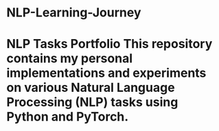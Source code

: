 # NLP-Learning-Journey
# NLP Tasks Portfolio  This repository contains my personal implementations and experiments on various Natural Language Processing (NLP) tasks using Python and PyTorch. 
